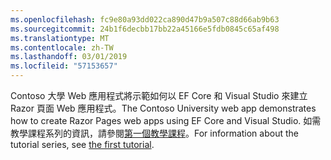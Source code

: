 ```yaml
---
ms.openlocfilehash: fc9e80a93dd022ca890d47b9a507c88d66ab9b63
ms.sourcegitcommit: 24b1f6decbb17bb22a45166e5fdb0845c65af498
ms.translationtype: MT
ms.contentlocale: zh-TW
ms.lasthandoff: 03/01/2019
ms.locfileid: "57153657"
---
```

<span data-ttu-id="8e8d8-101">Contoso 大學 Web 應用程式將示範如何以 EF Core 和 Visual Studio 來建立 Razor 頁面 Web 應用程式。</span><span class="sxs-lookup"><span data-stu-id="8e8d8-101">The Contoso University web app demonstrates how to create Razor Pages web apps using EF Core and Visual Studio.</span></span> <span data-ttu-id="8e8d8-102">如需教學課程系列的資訊，請參閱[第一個教學課程](xref:data/ef-rp/intro)。</span><span class="sxs-lookup"><span data-stu-id="8e8d8-102">For information about the tutorial series, see [the first tutorial](xref:data/ef-rp/intro).</span></span>
